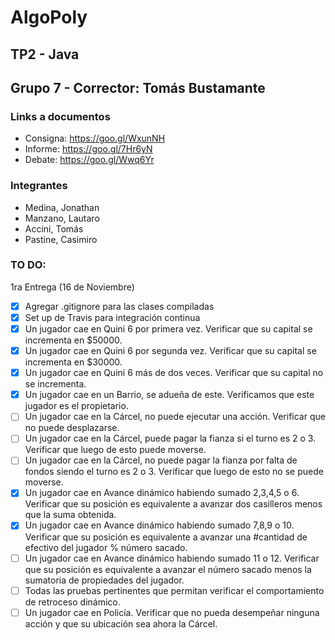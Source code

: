 ﻿# AlgoPoly

## TP2 - Java 
## Grupo 7 - Corrector: Tomás Bustamante

### Links a documentos
+ Consigna: https://goo.gl/WxunNH
+ Informe: https://goo.gl/7Hr6yN
+ Debate: https://goo.gl/Wwq6Yr

### Integrantes

+ Medina, Jonathan
+ Manzano, Lautaro
+ Accini, Tomás
+ Pastine, Casimiro

### TO DO:
1ra Entrega (16 de Noviembre)
- [X] Agregar .gitignore para las clases compiladas
- [X] Set up de Travis para integración continua
- [X] Un jugador cae en Quini 6 por primera vez. Verificar que su capital se incrementa en $50000. 
- [X] Un jugador cae en Quini 6 por segunda vez. Verificar que su capital se incrementa en $30000.
- [X] Un jugador cae en Quini 6 más de dos veces. Verificar que su capital no se incrementa.
- [X] Un jugador cae en un Barrio, se adueña de este. Verificamos que este jugador es el propietario.
- [ ] Un jugador cae en la Cárcel, no puede ejecutar una acción. Verificar que no puede desplazarse.
- [ ] Un jugador cae en la Cárcel, puede pagar la fianza si el turno es 2 o 3. Verificar que luego de esto puede moverse.
- [ ] Un jugador cae en la Cárcel, no puede pagar la fianza por falta de fondos siendo el turno es 2 o 3. Verificar que luego de esto no se puede moverse.
- [X] Un jugador cae en Avance dinámico habiendo sumado 2,3,4,5 o 6. Verificar que su posición es equivalente a avanzar dos casilleros menos que la suma obtenida.
- [X] Un jugador cae en Avance dinámico habiendo sumado 7,8,9 o 10. Verificar que su posición es equivalente a avanzar una #cantidad de efectivo del jugador % número sacado. 
- [ ] Un jugador cae en Avance dinámico habiendo sumado 11 o 12. Verificar que su posición es equivalente a avanzar el número sacado menos la sumatoria de propiedades del jugador. 
- [ ] Todas las pruebas pertinentes que permitan verificar el comportamiento de retroceso dinámico.
- [ ] Un jugador cae en Policía. Verificar que no pueda desempeñar ninguna acción y que su ubicación sea ahora la Cárcel.
